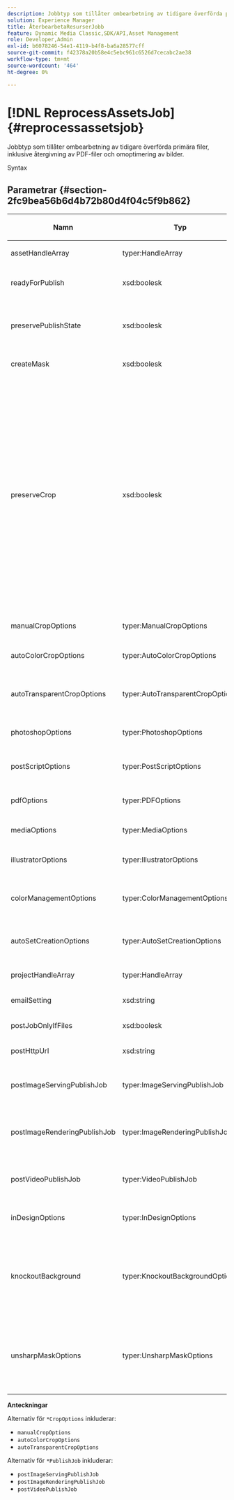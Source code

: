 ```yaml
---
description: Jobbtyp som tillåter ombearbetning av tidigare överförda primära filer, inklusive återgivning av PDF-filer och omoptimering av bilder.
solution: Experience Manager
title: ÅterbearbetaResurserJobb
feature: Dynamic Media Classic,SDK/API,Asset Management
role: Developer,Admin
exl-id: b6078246-54e1-4119-b4f8-ba6a28577cff
source-git-commit: f42378a20b58e4c5ebc961c6526d7cecabc2ae38
workflow-type: tm+mt
source-wordcount: '464'
ht-degree: 0%

---
```


# [!DNL ReprocessAssetsJob]{#reprocessassetsjob}

Jobbtyp som tillåter ombearbetning av tidigare överförda primära filer, inklusive återgivning av PDF-filer och omoptimering av bilder.

Syntax

## Parametrar {#section-2fc9bea56b6d4b72b80d4f04c5f9b862}

<table id="table_04100BB8ABD84EF68B0A7CE3AD946414"> 
 <thead> 
  <tr> 
   <th colname="col1" class="entry"> <p>Namn </p> </th> 
   <th colname="col2" class="entry"> <p>Typ </p> </th> 
   <th colname="col3" class="entry"> <p>Beskrivning </p> </th> 
  </tr> 
 </thead>
 <tbody> 
  <tr> 
   <td colname="col1"> <p><span class="codeph"> <span class="varname"> assetHandleArray </span> </span> </p> </td> 
   <td colname="col2"> <p><span class="codeph"> typer:HandleArray</span> </p> </td> 
   <td colname="col3"> <p>Resurshandtag. </p> </td> 
  </tr> 
  <tr> 
   <td colname="col1"> <p><span class="codeph"> <span class="varname"> readyForPublish </span> </span> </p> </td> 
   <td colname="col2"> <p><span class="codeph"> xsd:boolesk</span> </p> </td> 
   <td colname="col3"> <p>Anger om filerna är markerade som klara för publicering. </p> </td> 
  </tr> 
  <tr> 
   <td colname="col1"> <p><span class="codeph"> <span class="varname"> preservePublishState </span> </span> </p> </td> 
   <td colname="col2"> <p><span class="codeph"> xsd:boolesk</span> </p> </td> 
   <td colname="col3"> <p>Styr om publiceringstillståndet för en befintlig resurs bevaras när den skrivs över. Om den inte anges används företagets standardinställning. </p> </td> 
  </tr> 
  <tr> 
   <td colname="col1"> <p><span class="codeph"> <span class="varname"> createMask </span> </span> </p> </td> 
   <td colname="col2"> <p><span class="codeph"> xsd:boolesk</span> </p> </td> 
   <td colname="col3"> <p>Om en mask ska skapas. </p> </td> 
  </tr> 
  <tr> 
   <td colname="col1"> <p><span class="codeph"> <span class="varname"> preserveCrop </span> </span> </p> </td> 
   <td colname="col2"> <p><span class="codeph"> xsd:boolesk</span> </p> </td> 
   <td colname="col3"> <p>Kontrollerar bevarande av befintliga beskärningsdefinitioner. Standardvärdet är true.</p> <p>Om du anger parametern manualCropOptions och motsvarande värden används de nya värdena (exklusive 0,0,0,0) för resursen oavsett preserveCrop-värdet.</p><p>Om du <i>inte</i> anger parametern manualCropOptions behålls värdet för preserveCrop. Om värdet är true behålls de befintliga preserveCrop-värdena. Om värdet är false tas preserveCrop-värdena bort.</p><p>Exempel:</p><p><p>&lt;preserveCrop&gt;false&lt;/preserveCrop&gt;<br />&lt;manualCropOptions&gt;<br />   &lt;left&gt;190&lt;/left&gt;<br />   &lt;right&gt;310&lt;/right&gt;<br />   &lt;top&gt;160&lt;/top&gt;<br />   &lt;bottom&gt;120&lt;/bottom&gt;<br />&lt;/manualCropOptions&gt;</p> </td> 
  </tr> 
  <tr> 
   <td colname="col1"> <p><span class="codeph"> <span class="varname"> manualCropOptions </span> </span> </p> </td> 
   <td colname="col2"> <p><span class="codeph"> typer:ManualCropOptions</span> </p> </td> 
   <td colname="col3"> <p>Manuella beskärningsalternativ. </p> </td> 
  </tr> 
  <tr> 
   <td colname="col1"> <p><span class="codeph"> <span class="varname"> autoColorCropOptions </span> </span> </p> </td> 
   <td colname="col2"> <p><span class="codeph"> typer:AutoColorCropOptions</span> </p> </td> 
   <td colname="col3"> <p>Alternativ för automatisk beskärning av bilder baserat på färg. </p> </td> 
  </tr> 
  <tr> 
   <td colname="col1"> <p><span class="codeph"> <span class="varname"> autoTransparentCropOptions </span> </span> </p> </td> 
   <td colname="col2"> <p><span class="codeph"> typer:AutoTransparentCropOptions</span> </p> </td> 
   <td colname="col3"> <p>Tar bort tomt utrymme från bildkanterna baserat på genomskinlighet. </p> </td> 
  </tr> 
  <tr> 
   <td colname="col1"> <p><span class="codeph"> <span class="varname"> photoshopOptions </span> </span> </p> </td> 
   <td colname="col2"> <p><span class="codeph"> typer:PhotoshopOptions</span> </p> </td> 
   <td colname="col3"> <p>Alternativ för överföring av Photoshop-filer till Image Server. </p> </td> 
  </tr> 
  <tr> 
   <td colname="col1"> <p><span class="codeph"> <span class="varname"> postScriptOptions </span> </span> </p> </td> 
   <td colname="col2"> <p><span class="codeph"> typer:PostScriptOptions</span> </p> </td> 
   <td colname="col3"> <p>Alternativ för överföring av PostScript-filer till Image Server. </p> </td> 
  </tr> 
  <tr> 
   <td colname="col1"> <p><span class="codeph"> <span class="varname"> pdfOptions </span> </span> </p> </td> 
   <td colname="col2"> <p><span class="codeph"> typer:PDFOptions</span> </p> </td> 
   <td colname="col3"> <p>Alternativ för överföring av PDF-filer till Image Server. </p> </td> 
  </tr> 
  <tr> 
   <td colname="col1"> <p><span class="codeph"> <span class="varname"> mediaOptions </span> </span> </p> </td> 
   <td colname="col2"> <p><span class="codeph"> typer:MediaOptions</span> </p> </td> 
   <td colname="col3"> <p>Alternativ för A/V-mediefiler. </p> </td> 
  </tr> 
  <tr> 
   <td colname="col1"> <p><span class="codeph"> <span class="varname"> illustratorOptions </span> </span> </p> </td> 
   <td colname="col2"> <p><span class="codeph"> typer:IllustratorOptions</span> </p> </td> 
   <td colname="col3"> <p>Alternativ för överföring av Illustrator-filer till Image Server. </p> </td> 
  </tr> 
  <tr> 
   <td colname="col1"> <p><span class="codeph"> <span class="varname"> colorManagementOptions </span> </span> </p> </td> 
   <td colname="col2"> <p><span class="codeph"> typer:ColorManagementOptions</span> </p> </td> 
   <td colname="col3"> <p>Alternativ som du kan ange under en överföring. Uppsättningen påverkar hur färgen hanteras för överföringen. </p> </td> 
  </tr> 
  <tr> 
   <td colname="col1"> <p><span class="codeph"> <span class="varname"> autoSetCreationOptions </span> </span> </p> </td> 
   <td colname="col2"> <p><span class="codeph"> typer:AutoSetCreationOptions</span> </p> </td> 
   <td colname="col3"> <p>En matris med skript för automatisk set-generering som ska användas för överförda filer. </p> </td> 
  </tr> 
  <tr> 
   <td colname="col1"> <p><span class="codeph"> <span class="varname"> projectHandleArray </span> </span> </p> </td> 
   <td colname="col2"> <p><span class="codeph"> typer:HandleArray</span> </p> </td> 
   <td colname="col3"> <p>En array med projektreferenser. </p> </td> 
  </tr> 
  <tr> 
   <td colname="col1"> <p><span class="codeph"> <span class="varname"> emailSetting </span> </span> </p> </td> 
   <td colname="col2"> <p><span class="codeph"> xsd:string</span> </p> </td> 
   <td colname="col3"> <p>Alternativ för e-postinställningar. </p> </td> 
  </tr> 
  <tr> 
   <td colname="col1"> <p><span class="codeph"> <span class="varname"> postJobOnlyIfFiles </span> </span> </p> </td> 
   <td colname="col2"> <p><span class="codeph"> xsd:boolesk</span> </p> </td> 
   <td colname="col3"> <p>Om bara filer ska överföras. </p> </td> 
  </tr> 
  <tr> 
   <td colname="col1"> <p><span class="codeph"> <span class="varname"> postHttpUrl </span> </span> </p> </td> 
   <td colname="col2"> <p><span class="codeph"> xsd:string</span> </p> </td> 
   <td colname="col3"> <p>URL till filöverföringsplats. </p> </td> 
  </tr> 
  <tr> 
   <td colname="col1"> <p><span class="codeph"> <span class="varname"> postImageServingPublishJob </span> </span> </p> </td> 
   <td colname="col2"> <p><span class="codeph"> typer:ImageServingPublishJob</span> </p> </td> 
   <td colname="col3"> <p>Jobbinformation för en bild som visar ett publiceringsjobb som ska köras när överföringen är slutförd. </p> </td> 
  </tr> 
  <tr> 
   <td colname="col1"> <p><span class="codeph"> <span class="varname"> postImageRenderingPublishJob </span> </span> </p> </td> 
   <td colname="col2"> <p><span class="codeph"> typer:ImageRenderingPublishJob</span> </p> </td> 
   <td colname="col3"> <p>Jobbinformation för ett publiceringsjobb för bildåtergivning som ska köras när överföringen är slutförd. </p> </td> 
  </tr> 
  <tr> 
   <td colname="col1"> <p><span class="codeph"> <span class="varname"> postVideoPublishJob </span> </span> </p> </td> 
   <td colname="col2"> <p><span class="codeph"> typer:VideoPublishJob</span> </p> </td> 
   <td colname="col3"> <p>Jobbinformation för ett videopubliceringsjobb som ska köras när överföringen är slutförd. </p> </td> 
  </tr> 
  <tr> 
   <td colname="col1"> <p><span class="codeph"> <span class="varname"> inDesignOptions </span> </span> </p> </td> 
   <td colname="col2"> <p><span class="codeph"> typer:InDesignOptions</span> </p> </td> 
   <td colname="col3"> <p>Alternativ för överföring av InDesign-filer till bildservern. </p> </td> 
  </tr> 
  <tr> 
   <td colname="col1"> <p><span class="codeph"> <span class="varname"> knockoutBackground </span> </span> </p> </td> 
   <td colname="col2"> <p><span class="codeph"> typer:KnockoutBackgroundOptions</span> </p> </td> 
   <td colname="col3"> <p>Maskera bakgrunden för markerade bilder. På så sätt kan du täcka över dem i andra lager med en genomskinlighet utanför objektbilden. </p> <p>Valfritt. </p> <p>Se <a href="../../types/c-data-types/r-knockout-background-options.md#reference-9196371848964d91842b337640791c9c" format="dita" scope="local"> KnockoutBackgroundOptions</a> </p> </td> 
  </tr> 
  <tr> 
   <td colname="col1"> <p><span class="codeph"> <span class="varname"> unsharpMaskOptions </span> </span> </p> </td> 
   <td colname="col2"> <p><span class="codeph"> typer:UnsharpMaskOptions</span> </p> </td> 
   <td colname="col3"> <p>Alternativ som gör att du kan styra inställningarna för oskarp mask när du skapar en optimerad TIF-pyramidfil. Använd de här inställningarna för att förbättra bildens skärpa. </p> <p>Se <a href="https://experienceleague.adobe.com/docs/dynamic-media-developer-resources/image-production-api/data-types/r-unsharp-mask-options.html"> UnsharpMaskOptions</a>. </p> </td> 
  </tr> 
 </tbody> 
</table>

**Anteckningar**

Alternativ för `*CropOptions` inkluderar:

* `manualCropOptions`
* `autoColorCropOptions`
* `autoTransparentCropOptions`

Alternativ för `*PublishJob` inkluderar:

* `postImageServingPublishJob`
* `postImageRenderingPublishJob`
* `postVideoPublishJob`
